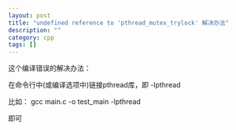 ```yaml
---
layout: post
title: "undefined reference to 'pthread_mutex_trylock' 解决办法"
description: ""
category: cpp
tags: []
---
```


这个编译错误的解决办法：


在命令行中(或编译选项中)链接pthread库，即 -lpthread

比如： gcc main.c -o test_main -lpthread

即可

